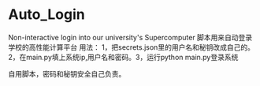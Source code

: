 # Auto_Login
Non-interactive login into our university's Supercomputer
脚本用来自动登录学校的高性能计算平台
用法： 1，把secrets.json里的用户名和秘钥改成自己的。2，在main.py填上系统ip,用户名和密码。3，运行python main.py登录系统

自用脚本，密码和秘钥安全自己负责。
